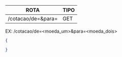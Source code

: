 |  ROTA | TIPO| 
|---|---|
|/cotacao/de=<moeda>&para=<moeda>   | GET  |
  
EX:
  /cotacao/de=<moeda_um>&para=<moeda_dois>
  
  ```json
  {
 
  }
  
  ```
